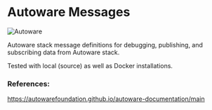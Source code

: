 # Autoware Messages

![Autoware](https://user-images.githubusercontent.com/63835446/158918717-58d6deaf-93fb-47f9-891d-e242b02cba7b.png)

Autoware stack message definitions for debugging, publishing, and subscribing data from Autoware stack.

Tested with local (source) as well as Docker installations.

### References:
https://autowarefoundation.github.io/autoware-documentation/main
